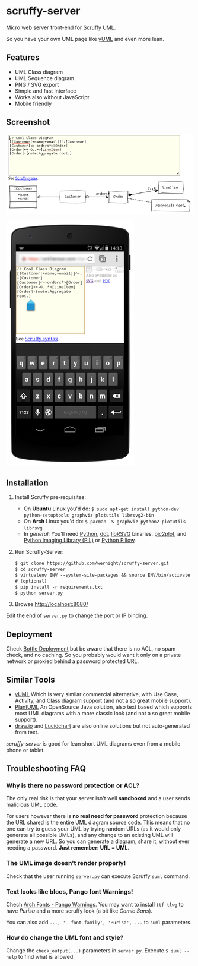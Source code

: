 scruffy-server
==============

Micro web server front-end for [Scruffy](https://github.com/aivarsk/scruffy) UML.

So you have your own UML page like [yUML](http://yuml.me) and even more lean.

Features
--------

 * UML Class diagram
 * UML Sequence diagram
 * PNG / SVG export
 * Simple and fast interface
 * Works also without JavaScript
 * Mobile friendly


Screenshot
----------

![Screenshot](screenshot.png)

![Screenshot Mobile](screenshot-mobile.png)


Installation
------------

 1. Install Scruffy pre-requisites:
      * On **Ubuntu** Linux you'd do:
        `$ sudo apt-get install python-dev python-setuptools graphviz plotutils librsvg2-bin`
      * On **Arch** Linux you'd do:
        `$ pacman -S graphviz python2 plotutils librsvg`
      * In *general*: You'll need [Python](http://www.python.org/), [dot](http://www.graphviz.org/), [libRSVG](https://wiki.gnome.org/Projects/LibRsvg) binaries, [pic2plot](http://www.gnu.org/software/plotutils/), and [Python Imaging Library (PIL)](http://www.pythonware.com/products/pil/) or [Python Pillow](http://pillow.readthedocs.org/).
 2. Run Scruffy-Server:

        $ git clone https://github.com/wernight/scruffy-server.git
        $ cd scruffy-server
        $ virtualenv ENV --system-site-packages && source ENV/bin/activate    # (optional)
        $ pip install -r requirements.txt
        $ python server.py

 3. Browse [http://localhost:8080/](http://localhost:8080/)

Edit the end of `server.py` to change the port or IP binding.


Deployment
----------

Check [Bottle Deployment](http://bottlepy.org/docs/dev/tutorial.html#deployment) but be aware that
there is no ACL, no spam check, and no caching. So you probably would want it only on a private network
or proxied behind a password protected URL.


Similar Tools
-------------

  * [yUML](http://yuml.me) Which is very similar commercial alternative, with Use Case, Activity, and Class diagram support (and not a so great mobile support).
  * [PlantUML](http://plantuml.sourceforge.net/) An OpenSource Java solution, also text based which supports most UML diagrams with a more classic look (and not a so great mobile support).
  * [draw.io](https://www.draw.io/) and [Lucidchart](https://www.lucidchart.com/) are also online solutions but not auto-generated from text.

*scruffy-server* is good for lean short UML diagrams even from a mobile phone or tablet.


Troubleshooting FAQ
-------------------

### Why is there no password protection or ACL?

The only real risk is that your server isn't well **sandboxed** and a user sends malicious UML code.

For users however there is **no real need for password** protection because the URL shared is the entire UML diagram source code.
This means that no one can try to guess your UML by trying random URLs (as it would only generate all possible UMLs),
and any change to an existing UML will generate a new URL. So you can generate a diagram, share it, without
ever needing a password. **Just remember: URL = UML.**


### The UML image doesn't render properly!

Check that the user running `server.py` can execute Scruffy `suml` command.


### Text looks like blocs, Pango font Warnings!

Chech [Arch Fonts - Pango Warnings](https://wiki.archlinux.org/index.php/fonts#Pango_Warnings). You may want to install `ttf-tlwg` to have *Purisa*
and a more scruffy look (a bit like *Comic Sans*).

You can also add `..., '--font-family', 'Purisa', ...` to `suml` parameters.


### How do change the UML font and style?

Change the `check_output(...)` parameters in `server.py`.
Execute `$ suml --help` to find what is allowed.
